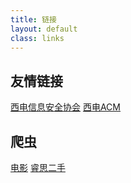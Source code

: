 ```yaml
---
title: 链接
layout: default
class: links
---
```


## 友情链接

[西电信息安全协会](//www.xdsec.club)
[西电ACM](//acm.xidian.edu.cn/)

## 爬虫

[电影](/crawler/movie/)
[睿思二手](/crawler/rs/)

